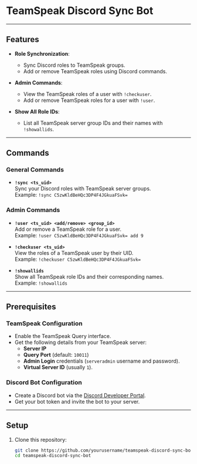# TeamSpeak Discord Sync Bot

---

## Features

- **Role Synchronization**:
  - Sync Discord roles to TeamSpeak groups.
  - Add or remove TeamSpeak roles using Discord commands.

- **Admin Commands**:
  - View the TeamSpeak roles of a user with `!checkuser`.
  - Add or remove TeamSpeak roles for a user with `!user`.

- **Show All Role IDs**:
  - List all TeamSpeak server group IDs and their names with `!showallids`.
    
---

## Commands

### General Commands

- **`!sync <ts_uid>`**  
  Sync your Discord roles with TeamSpeak server groups.  
  Example: `!sync C5zwKldBeHQc3DP4F4JGkuaFSvk=`

### Admin Commands

- **`!user <ts_uid> <add/remove> <group_id>`**  
  Add or remove a TeamSpeak role for a user.  
  Example: `!user C5zwKldBeHQc3DP4F4JGkuaFSvk= add 9`

- **`!checkuser <ts_uid>`**  
  View the roles of a TeamSpeak user by their UID.  
  Example: `!checkuser C5zwKldBeHQc3DP4F4JGkuaFSvk=`

- **`!showallids`**  
  Show all TeamSpeak role IDs and their corresponding names.  
  Example: `!showallids`

---

## Prerequisites

### TeamSpeak Configuration

- Enable the TeamSpeak Query interface.
- Get the following details from your TeamSpeak server:
  - **Server IP**
  - **Query Port** (default: `10011`)
  - **Admin Login** credentials (`serveradmin` username and password).
  - **Virtual Server ID** (usually `1`).

### Discord Bot Configuration

- Create a Discord bot via the [Discord Developer Portal](https://discord.com/developers/applications).
- Get your bot token and invite the bot to your server.

---

## Setup

1. Clone this repository:
   ```bash
   git clone https://github.com/yourusername/teamspeak-discord-sync-bot.git
   cd teamspeak-discord-sync-bot
